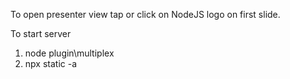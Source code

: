 To open presenter view tap or click on NodeJS logo on first slide.

To start server 
1) node plugin\multiplex
2) npx static -a <ip>
